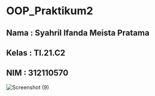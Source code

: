 # OOP_Praktikum2

## Nama : Syahril Ifanda Meista Pratama
## Kelas  : TI.21.C2
## NIM  : 312110570


![Screenshot (9)](https://user-images.githubusercontent.com/116256448/198751618-f30e12df-cac3-493c-9072-307b726fa124.png)
